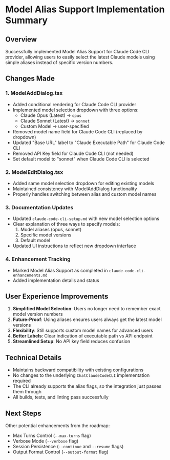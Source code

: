 # Model Alias Support Implementation Summary

## Overview

Successfully implemented Model Alias Support for Claude Code CLI provider, allowing users to easily select the latest Claude models using simple aliases instead of specific version numbers.

## Changes Made

### 1. **ModelAddDialog.tsx**

- Added conditional rendering for Claude Code CLI provider
- Implemented model selection dropdown with three options:
  - Claude Opus (Latest) → `opus`
  - Claude Sonnet (Latest) → `sonnet`
  - Custom Model → user-specified
- Removed model name field for Claude Code CLI (replaced by dropdown)
- Updated "Base URL" label to "Claude Executable Path" for Claude Code CLI
- Removed API Key field for Claude Code CLI (not needed)
- Set default model to "sonnet" when Claude Code CLI is selected

### 2. **ModelEditDialog.tsx**

- Added same model selection dropdown for editing existing models
- Maintained consistency with ModelAddDialog functionality
- Properly handles switching between alias and custom model names

### 3. **Documentation Updates**

- Updated `claude-code-cli-setup.md` with new model selection options
- Clear explanation of three ways to specify models:
  1. Model aliases (opus, sonnet)
  2. Specific model versions
  3. Default model
- Updated UI instructions to reflect new dropdown interface

### 4. **Enhancement Tracking**

- Marked Model Alias Support as completed in `claude-code-cli-enhancements.md`
- Added implementation details and status

## User Experience Improvements

1. **Simplified Model Selection**: Users no longer need to remember exact model version numbers
2. **Future-Proof**: Using aliases ensures users always get the latest model versions
3. **Flexibility**: Still supports custom model names for advanced users
4. **Better Labels**: Clear indication of executable path vs API endpoint
5. **Streamlined Setup**: No API key field reduces confusion

## Technical Details

- Maintains backward compatibility with existing configurations
- No changes to the underlying `ChatClaudeCodeCLI` implementation required
- The CLI already supports the alias flags, so the integration just passes them through
- All builds, tests, and linting pass successfully

## Next Steps

Other potential enhancements from the roadmap:

- Max Turns Control (`--max-turns` flag)
- Verbose Mode (`--verbose` flag)
- Session Persistence (`--continue` and `--resume` flags)
- Output Format Control (`--output-format` flag)
